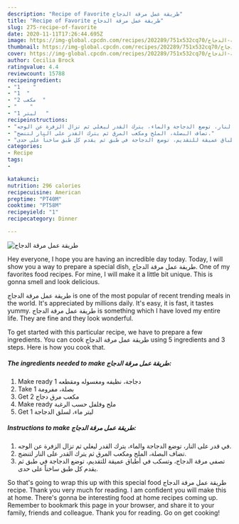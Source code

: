 ```yaml
---
description: "Recipe of Favorite طريقة عمل مرقة الدجاج"
title: "Recipe of Favorite طريقة عمل مرقة الدجاج"
slug: 275-recipe-of-favorite
date: 2020-11-11T17:26:44.695Z
image: https://img-global.cpcdn.com/recipes/202289/751x532cq70/الصورة-الرئيسية-لوصفةطريقة-عمل-مرقة-الدجاج.jpg
thumbnail: https://img-global.cpcdn.com/recipes/202289/751x532cq70/الصورة-الرئيسية-لوصفةطريقة-عمل-مرقة-الدجاج.jpg
cover: https://img-global.cpcdn.com/recipes/202289/751x532cq70/الصورة-الرئيسية-لوصفةطريقة-عمل-مرقة-الدجاج.jpg
author: Cecilia Brock
ratingvalue: 4.4
reviewcount: 15788
recipeingredient:
- "1    "
- "1  "
- "2 مكعب  "
- "    "
- "1 ليتر   "
recipeinstructions:
- "في قدر على النار، توضع الدجاجة والماء، يترك القدر ليغلي ثم تزال الزفرة عن الوجه."
- "تضاف البصلة، الملح ومكعب المرق ثم يترك القدر على النار لتنضج."
- "تصفى مرقة الدجاج، وتسكب في أطباق عميقة للتقديم، توضع الدجاجة في طبق ثم يقدم كل طبق ساخناً على حدى."
categories:
- Recipe
tags:
- 

katakunci:  
nutrition: 296 calories
recipecuisine: American
preptime: "PT40M"
cooktime: "PT58M"
recipeyield: "1"
recipecategory: Dinner

---
```



![طريقة عمل مرقة الدجاج](https://img-global.cpcdn.com/recipes/202289/751x532cq70/الصورة-الرئيسية-لوصفةطريقة-عمل-مرقة-الدجاج.jpg)

Hey everyone, I hope you are having an incredible day today. Today, I will show you a way to prepare a special dish, طريقة عمل مرقة الدجاج. One of my favorites food recipes. For mine, I will make it a little bit unique. This is gonna smell and look delicious.



طريقة عمل مرقة الدجاج is one of the most popular of recent trending meals in the world. It's appreciated by millions daily. It's easy, it is fast, it tastes yummy. طريقة عمل مرقة الدجاج is something which I have loved my entire life. They are fine and they look wonderful.


To get started with this particular recipe, we have to prepare a few ingredients. You can cook طريقة عمل مرقة الدجاج using 5 ingredients and 3 steps. Here is how you cook that.

<!--inarticleads1-->

##### The ingredients needed to make طريقة عمل مرقة الدجاج:

1. Make ready 1 دجاجة، نظيفه ومغسوله ومقطعه
1. Take 1 بصلة، مفرومة
1. Get 2 مكعب مرق دجاج
1. Make ready  ملح وفلفل حسب الرغبة
1. Get 1 ليتر ماء، لسلق الدجاجة




<!--inarticleads2-->

##### Instructions to make طريقة عمل مرقة الدجاج:

1. في قدر على النار، توضع الدجاجة والماء، يترك القدر ليغلي ثم تزال الزفرة عن الوجه.
1. تضاف البصلة، الملح ومكعب المرق ثم يترك القدر على النار لتنضج.
1. تصفى مرقة الدجاج، وتسكب في أطباق عميقة للتقديم، توضع الدجاجة في طبق ثم يقدم كل طبق ساخناً على حدى.




So that's going to wrap this up with this special food طريقة عمل مرقة الدجاج recipe. Thank you very much for reading. I am confident you will make this at home. There's gonna be interesting food at home recipes coming up. Remember to bookmark this page in your browser, and share it to your family, friends and colleague. Thank you for reading. Go on get cooking!
